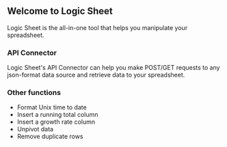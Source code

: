 ## Welcome to Logic Sheet

Logic Sheet is the all-in-one tool that helps you manipulate your spreadsheet.


### API Connector

Logic Sheet's API Connector can help you make POST/GET requests to any json-format data source and retrieve data to your spreadsheet.

### Other functions

- Format Unix time to date
- Insert a running total column
- Insert a growth rate column
- Unpivot data
- Remove duplicate rows
